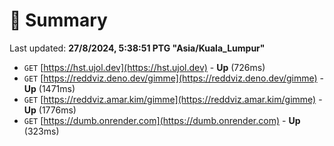 # 📖 Summary
Last updated: **27/8/2024, 5:38:51 PTG "Asia/Kuala_Lumpur"**

- `GET` [https://hst.ujol.dev](https://hst.ujol.dev) - **Up** (726ms)
- `GET` [https://reddviz.deno.dev/gimme](https://reddviz.deno.dev/gimme) - **Up** (1471ms)
- `GET` [https://reddviz.amar.kim/gimme](https://reddviz.amar.kim/gimme) - **Up** (1776ms)
- `GET` [https://dumb.onrender.com](https://dumb.onrender.com) - **Up** (323ms)
